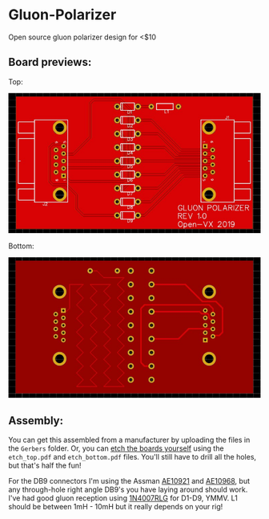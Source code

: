 # Gluon-Polarizer
Open source gluon polarizer design for &lt;$10

## Board previews:
Top:

![pcb top](preview_top.jpg)

Bottom:

![pcb bottom](preview_bottom.jpg)

## Assembly:
You can get this assembled from a manufacturer by uploading the files in the `Gerbers` folder. Or, you can [etch the boards yourself](https://www.youtube.com/watch?v=YJgX9Na4rWw) using the `etch_top.pdf` and `etch_bottom.pdf` files. You'll still have to drill all the holes, but that's half the fun!

For the DB9 connectors I'm using the Assman [AE10921](https://www.digikey.com/product-detail/en/assmann-wsw-components/A-DF-09-A-KG-T2S/AE10921-ND/1241800) and [AE10968](https://www.digikey.com/product-detail/en/assmann-wsw-components/A-DS-09-A-KG-T2S/AE10968-ND/1241804), but any through-hole right angle DB9's you have laying around should work. I've had good gluon reception using [1N4007RLG](https://www.digikey.com/product-detail/en/on-semiconductor/1N4007RLG/1N4007RLGOSTR-ND/918021) for D1-D9, YMMV. L1 should be between 1mH - 10mH but it really depends on your rig! 
